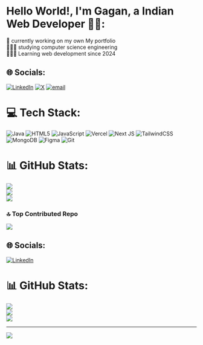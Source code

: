 # Hello World!, I'm Gagan, a Indian Web Developer 👋🏼:
🛜 currently working on my own My portfolio<br>👨🏼‍🎓 studying computer science engineering <br>👨🏼‍💻 Learning web development since 2024 




## 🌐 Socials:
[![LinkedIn](https://img.shields.io/badge/LinkedIn-%230077B5.svg?logo=linkedin&logoColor=white)](https://linkedin.com/in/www.linkedin.com/in/gaganpkumar) [![X](https://img.shields.io/badge/X-black.svg?logo=X&logoColor=white)](https://x.com/@GaganpKuma12) [![email](https://img.shields.io/badge/Email-D14836?logo=gmail&logoColor=white)](mailto:gaganpkumar12@gmail.com) 

# 💻 Tech Stack:
![Java](https://img.shields.io/badge/java-%23ED8B00.svg?style=for-the-badge&logo=openjdk&logoColor=white) ![HTML5](https://img.shields.io/badge/html5-%23E34F26.svg?style=for-the-badge&logo=html5&logoColor=white) ![JavaScript](https://img.shields.io/badge/javascript-%23323330.svg?style=for-the-badge&logo=javascript&logoColor=%23F7DF1E) ![Vercel](https://img.shields.io/badge/vercel-%23000000.svg?style=for-the-badge&logo=vercel&logoColor=white) ![Next JS](https://img.shields.io/badge/Next-black?style=for-the-badge&logo=next.js&logoColor=white) ![TailwindCSS](https://img.shields.io/badge/tailwindcss-%2338B2AC.svg?style=for-the-badge&logo=tailwind-css&logoColor=white) ![MongoDB](https://img.shields.io/badge/MongoDB-%234ea94b.svg?style=for-the-badge&logo=mongodb&logoColor=white) ![Figma](https://img.shields.io/badge/figma-%23F24E1E.svg?style=for-the-badge&logo=figma&logoColor=white) ![Git](https://img.shields.io/badge/git-%23F05033.svg?style=for-the-badge&logo=git&logoColor=white)
# 📊 GitHub Stats:
![](https://github-readme-stats.vercel.app/api?username=gaganpkumar12&theme=dark&hide_border=false&include_all_commits=false&count_private=false)<br/>
![](https://github-readme-streak-stats.herokuapp.com/?user=gaganpkumar12&theme=dark&hide_border=false)<br/>
![](https://github-readme-stats.vercel.app/api/top-langs/?username=gaganpkumar12&theme=dark&hide_border=false&include_all_commits=false&count_private=false&layout=compact)

### 🔝 Top Contributed Repo
![](https://github-contributor-stats.vercel.app/api?username=gaganpkumar12&limit=5&theme=dark&combine_all_yearly_contributions=true)


<!-- Proudly created with GPRM ( https://gprm.itsvg.in ) -->






## 🌐 Socials:
[![LinkedIn](https://img.shields.io/badge/LinkedIn-%230077B5.svg?logo=linkedin&logoColor=white)](https://linkedin.com/in/www.linkedin.com/in/gaganpkumar) 
# 📊 GitHub Stats:
![](https://github-readme-stats.vercel.app/api?username=gaganpkumar12&theme=dark&hide_border=false&include_all_commits=false&count_private=false)<br/>
![](https://github-readme-streak-stats.herokuapp.com/?user=gaganpkumar12&theme=dark&hide_border=false)<br/>
![](https://github-readme-stats.vercel.app/api/top-langs/?username=gaganpkumar12&theme=dark&hide_border=false&include_all_commits=false&count_private=false&layout=compact)

---
[![](https://visitcount.itsvg.in/api?id=gaganpkumar12&icon=0&color=0)](https://visitcount.itsvg.in)

<!-- Proudly created with GPRM ( https://gprm.itsvg.in ) -->
